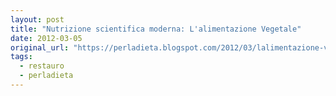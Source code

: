 ```yaml
---
layout: post
title: "Nutrizione scientifica moderna: L'alimentazione Vegetale"
date: 2012-03-05
original_url: "https://perladieta.blogspot.com/2012/03/lalimentazione-vegana.html"
tags:
  - restauro
  - perladieta
---
```



